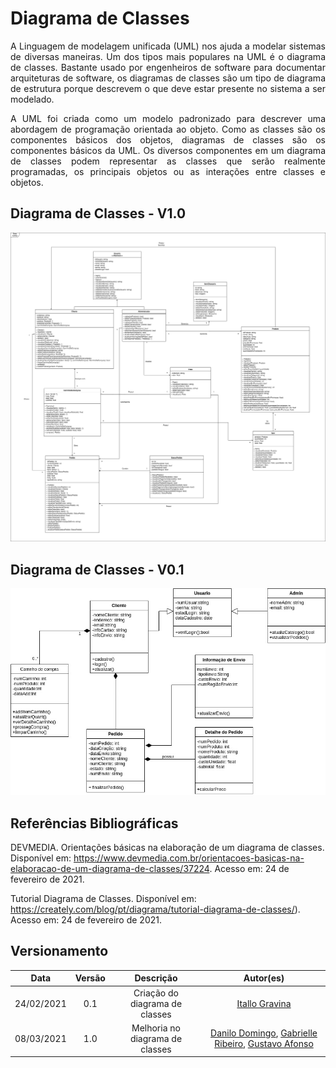 # Diagrama de Classes

<p align="justify">A Linguagem de modelagem unificada (UML) nos ajuda a modelar sistemas de diversas maneiras. Um dos tipos mais populares na UML é o diagrama de classes. Bastante usado por engenheiros de software para documentar arquiteturas de software, os diagramas de classes são um tipo de diagrama de estrutura porque descrevem o que deve estar presente no sistema a ser modelado.</p>

<p align="justify">A UML foi criada como um modelo padronizado para descrever uma abordagem de programação orientada ao objeto. Como as classes são os componentes básicos dos objetos, diagramas de classes são os componentes básicos da UML. Os diversos componentes em um diagrama de classes podem representar as classes que serão realmente programadas, os principais objetos ou as interações entre classes e objetos.</p>

## Diagrama de Classes - V1.0

![alt text](../../img/uml/Diagrama_de_Classes_v1.0.png)

## Diagrama de Classes - V0.1

![alt text](../../img/diagrama_classe/Diagrma_de_Classev1.jpg)

## Referências Bibliográficas
 
DEVMEDIA. Orientações básicas na elaboração de um diagrama de classes. Disponível em: https://www.devmedia.com.br/orientacoes-basicas-na-elaboracao-de-um-diagrama-de-classes/37224. Acesso em: 24 de fevereiro de 2021.
 
Tutorial Diagrama de Classes. Disponível em: https://creately.com/blog/pt/diagrama/tutorial-diagrama-de-classes/). Acesso em: 24 de fevereiro de 2021.

## Versionamento

| Data | Versão | Descrição | Autor(es) |
|:----:|:------:|:---------:|:---------:|
|24/02/2021|0.1|Criação do diagrama de classes|[Itallo Gravina](https://github.com/itallogravina)|
|08/03/2021|1.0|Melhoria no diagrama de classes|[Danilo Domingo](https://github.com/danilow200), [Gabrielle Ribeiro](https://github.com/Gabrielle-Ribeiro), [Gustavo Afonso](https://github.com/GustavoAPS)|
